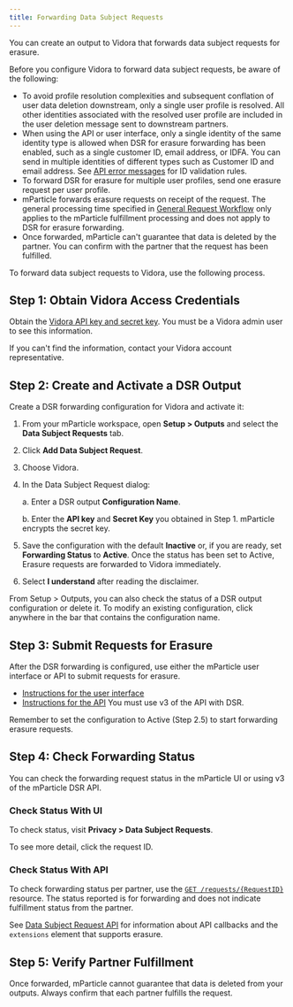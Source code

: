 ```yaml
---
title: Forwarding Data Subject Requests
---
```


You can create an output to Vidora that forwards data subject requests for erasure.

Before you configure Vidora to forward data subject requests, be aware of the following:

* To avoid profile resolution complexities and subsequent conflation of user data deletion downstream, only a single user profile is resolved. All other identities associated with the resolved user profile are included in the user deletion message sent to downstream partners.
* When using the API or user interface, only a single identity of the same identity type is allowed when DSR for erasure forwarding has been enabled, such as a single customer ID, email address, or IDFA. You can send in multiple identities of different types such as Customer ID and email address. See [API error messages](#api-error-messages) for ID validation rules.
* To forward DSR for erasure for multiple user profiles, send one erasure request per user profile.
* mParticle forwards erasure requests on receipt of the request. The general processing time specified in [General Request Workflow](/guides/data-subject-requests/#general-request-workflow) only applies to the mParticle fulfillment processing and does not apply to DSR for erasure forwarding. 
* Once forwarded, mParticle can't guarantee that data is deleted by the partner. You can confirm with the partner that the request has been fulfilled.

To forward data subject requests to Vidora, use the following process.

## Step 1: Obtain Vidora Access Credentials

Obtain the [Vidora API key and secret key](https://www.vidora.com/docs/api-authentication/). You must be a Vidora admin user to see this information.

If you can't find the information, contact your Vidora account representative.

## Step 2: Create and Activate a DSR Output

Create a DSR forwarding configuration for Vidora and activate it:

1. From your mParticle workspace, open **Setup > Outputs** and select the **Data Subject Requests** tab.
2. Click **Add Data Subject Request**.
3. Choose Vidora.
4. In the Data Subject Request dialog:

    a. Enter a DSR output **Configuration Name**.

    b. Enter the **API key** and **Secret Key** you obtained in Step 1. mParticle encrypts the secret key.
    
5. Save the configuration with the default **Inactive** or, if you are ready, set **Forwarding Status** to **Active**.  Once the status has been set to Active, Erasure requests are forwarded to Vidora immediately.
6. Select **I understand** after reading the disclaimer.

<aside> From Setup > Outputs, you can also check the status of a DSR output configuration or delete it. To modify an existing configuration, click anywhere in the bar that contains the configuration name.</aside>

## Step 3: Submit Requests for Erasure

After the DSR forwarding is configured, use either the mParticle user interface or API to submit requests for erasure.

* [Instructions for the user interface](/guides/data-subject-requests/#erasure)
* [Instructions for the API](/developers/dsr-api/v3/#submit-a-data-subject-request-dsr) You must use v3 of the API with DSR.
  
<aside>Remember to set the configuration to Active (Step 2.5) to start forwarding erasure requests.</aside>

## Step 4: Check Forwarding Status

You can check the forwarding request status in the mParticle UI or using v3 of the mParticle DSR API.

### Check Status With UI

To check status, visit **Privacy > Data Subject Requests**.

To see more detail, click the request ID. 

### Check Status With API

To check forwarding status per partner, use the [`GET /requests/{RequestID}`](/developers/dsr-api/v3/#get-the-status-of-an-opendsr-request) resource. The status reported is for forwarding and does not indicate fulfillment status from the partner.

See [Data Subject Request API](/developers/dsr-api#callbacks) for information about API callbacks and the `extensions` element that supports erasure.

## Step 5: Verify Partner Fulfillment

Once forwarded, mParticle cannot guarantee that data is deleted from your outputs. Always confirm that each partner fulfills the request. 
